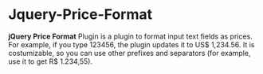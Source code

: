Jquery-Price-Format
===================

**jQuery Price Format** Plugin is a plugin to format input text fields as prices. 
For example, if you type 123456, the plugin updates it to US$ 1,234.56. It is costumizable, so you can use other prefixes and separators (for example, use it to get R$ 1.234,55).
